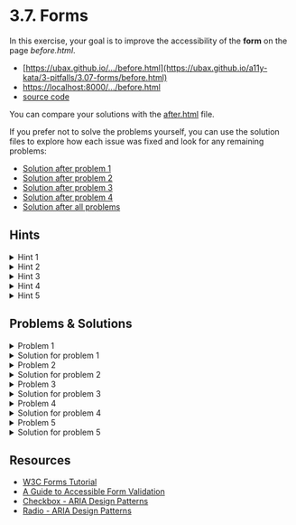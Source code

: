 # 3.7. Forms

In this exercise, your goal is to improve the accessibility of the **form** on the page _before.html_.

- [https://ubax.github.io/.../before.html](https://ubax.github.io/a11y-kata/3-pitfalls/3.07-forms/before.html)
- [https://localhost:8000/.../before.html](http://localhost:8000/3-pitfalls/3.07-forms/before.html)
- [source code](./before.html)

You can compare your solutions with the [after.html](after.html) file.

If you prefer not to solve the problems yourself, you can use the solution files to explore how each issue was fixed and look for any remaining problems:

- [Solution after problem 1](https://ubax.github.io/a11y-kata/3-pitfalls/3.07-forms/after-problem-1.html)
- [Solution after problem 2](https://ubax.github.io/a11y-kata/3-pitfalls/3.07-forms/after-problem-2.html)
- [Solution after problem 3](https://ubax.github.io/a11y-kata/3-pitfalls/3.07-forms/after-problem-3.html)
- [Solution after problem 4](https://ubax.github.io/a11y-kata/3-pitfalls/3.07-forms/after-problem-4.html)
- [Solution after all problems](https://ubax.github.io/a11y-kata/3-pitfalls/3.07-forms/after.html)

## Hints

<details>
<summary>Hint 1</summary>

Try to locate the form controls using a screen reader:

- Mac: <kbd>VO + Cmd + J</kbd>
- Windows: <kbd>F</kbd>
- Android: <kbd>Swipe up + down</kbd> to select form fields navigation, then <kbd>swipe down/up</kbd>.
- iOS: <kbd>Twisting</kbd> to select form fields navigation, then <kbd>Swipe down/up</kbd>.

Can you understand what is the name of the field?

</details>

<details>
<summary>Hint 2</summary>

Try selecting checkboxes and radio buttons using a screen reader. Can you hear the names for each option?

</details>

<details>
<summary>Hint 3</summary>

Enable color blindness simulation in your browser and try to locate form controls with errors.

Refer to [2.3 Disability simulation - Color blindness](../../2-tools/2.3-disability-simulation.md#exercise-1-simulating-color-blindness) for instructions on how to disable colors in the browser.

</details>

<details>
<summary>Hint 4</summary>

Focus on a form control with an error using a screen reader. Is it announced differently from a regular control?

</details>

<details>
<summary>Hint 5</summary>

Try to distinguish required fields using a screen reader.

</details>

## Problems & Solutions

<details>
<summary>Problem 1</summary>

Form fields are not properly associated with their labels, making it difficult for screen readers to identify them. They are announced as "edit text" instead of with the field's label. [WCAG 3.3.2 - Labels or Instructions](https://www.w3.org/WAI/WCAG21/Understanding/labels-or-instructions.html)

</details>
<details>
<summary>Solution for problem 1</summary>

Associate each form field with its label by:

- Using the `for` attribute on the label and the `id` attribute on the form field.
  ```diff
  - <label>Name</label> <input type="text" id="name" name="name" />
  + <label for="name">Name</label> <input type="text" id="name" name="name" />
  ```
- Wrapping the form field with the label.
  ```diff
  - <label>Name</label> <input type="text" id="name" name="name" />
  + <label>
  +  Name
  +  <input type="text" name="name" />
  + </label>
  ```
- Using the `aria-labelledby` attribute on the form field.
  ```diff
  - <label>Name</label>
  + <label id="name-label">Name</label>
  - <input type="text" name="name" />
  + <input type="text" aria-labelledby="name-label" name="name" />
  ```

</details>

<details>
<summary>Problem 2</summary>

The issue is more significant for checkboxes and radio buttons, as there's no connection between individual controls, group labels, and controls within a group.

</details>
<details>
<summary>Solution for problem 2</summary>

1. Connect radio buttons and checkboxes with their labels. The best experience is to wrap the form field with the label.
   ```html
   <label>
     <input type="checkbox" name="monday" />
     Monday
   </label>
   ```
2. Group checkboxes using a list and group them properly.
   ```diff
   <label id="office-days-label">When do you come to the office?</label>
   <div role="group" class="checkbox-group">
   +  <ul aria-labelledby="office-days-label" class="checkbox-group">
   -  <input type="checkbox" name="monday" />
   -  <label> Monday </label>
   +   <li>
   +     <label>
   +       <input type="checkbox" name="monday" />
   +       Monday
   +     </label>
   +   </li>
       ...
   +  </ul>
   </div>
   ```
3. Use the `aria-labelledby` attribute to associate radio button groups with their group labels.
   ```diff
   - <label>Gender</label>
   + <label id="gender-list-label">Gender</label>
   <div
   +  aria-labelledby="gender-list-label"
   +  role="radiogroup"
     class="radio-group"
   >
     <label>
       <input type="radio" name="gender" value="male" />
       Male
     </label>
     ...
   </div>
   ```

</details>

<details>
<summary>Problem 3</summary>

The `Password` input only displays an error message when it's focused. The error is also indicated by a red border, which may not be visible to users with color blindness. [WCAG 1.4.1](https://www.w3.org/WAI/WCAG21/Understanding/use-of-color)

</details>
<details>
<summary>Solution for problem 3</summary>

To fix this:

- Always display the error message.
- Use additional visual cues, such as an icon.

In the `before.html` file, remove the `fancy-error` class from the password’s error `span`.

```diff
- <span class="error fancy-error">This field is required</span>
+ <span class="error">This field is required</span>
```

</details>

<details>
<summary>Problem 4</summary>

When an input field contains an error, the screen reader does not announce it as invalid. [WCAG 3.3.1](https://www.w3.org/WAI/WCAG21/Understanding/error-identification.html)

</details>
<details>
<summary>Solution for problem 4</summary>

Add the `aria-invalid="true"` attribute to the input field(s) with an error. For example:

```js
if (!email.value) {
  ...
  email.ariaInvalid = true;
} else {
  ...
  email.ariaInvalid = false;
}
```

</details>

<details>
<summary>Problem 5</summary>

Required fields are only marked with a visual cue (an asterisk `*`), which screen reader users may not detect.

</details>
<details>
<summary>Solution for problem 5</summary>

There are two possible solutions:

- Use the `aria-required` attribute on the form field, which adds the required state without triggering browser validation.
  ```diff
  - <input type="password" id="password" />
  + <input type="password" id="password" aria-required="true" />
  ```
- Use the `required` attribute on the form field, which adds browser validation and displays a default error message.
  ```diff
  - <input type="password" id="password" />
  + <input type="password" id="password" required="true" />
  ```

</details>

## Resources

- [W3C Forms Tutorial](https://www.w3.org/WAI/tutorials/forms/)
- [A Guide to Accessible Form Validation](https://www.smashingmagazine.com/2023/02/guide-accessible-form-validation/)
- [Checkbox - ARIA Design Patterns](https://www.w3.org/WAI/ARIA/apg/patterns/checkbox/examples/checkbox/)
- [Radio - ARIA Design Patterns](https://www.w3.org/WAI/ARIA/apg/patterns/radio/)
